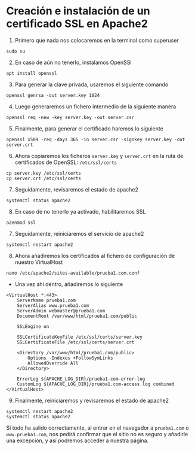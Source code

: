 # Creación e instalación de un certificado SSL en Apache2

1) Primero que nada nos colocaremos en la terminal como superuser

~~~
sudo su
~~~

2) En caso de aún no tenerlo, instalamos OpenSSl

~~~
apt install openssl
~~~

3) Para generar la clave privada, usaremos el siguiente comando

~~~
openssl genrsa -out server.key 1024
~~~

4) Luego generaremos un fichero intermedio de la siguiente manera

~~~
openssl req -new -key server.key -out server.csr
~~~

5) Finalmente, para generar el certificado haremos lo siguiente

~~~
openssl x509 -req -days 365 -in server.csr -signkey server.key -out server.crt
~~~

6) Ahora copiaremos los ficheros `server.key` y `server.crt` en la ruta de certificados de OpenSSL: `/etc/ssl/certs`

~~~
cp server.key /etc/ssl/certs
cp server.crt /etc/ssl/certs
~~~

7) Seguidamente, revisaremos el estado de apache2

~~~
systemctl status apache2
~~~

8) En caso de no tenerlo ya activado, habilitaremos SSL

~~~
a2enmod ssl
~~~

7) Seguidamente, reiniciaremos el servicio de apache2

~~~
systemctl restart apache2
~~~

8) Ahora añadiremos los certificados al fichero de configuración de nuestro VirtualHost

~~~
nano /etc/apache2/sites-available/prueba1.com.conf
~~~

* Una vez ahí dentro, añadiremos lo siguiente

~~~
<VirtualHost *:443>
    ServerName prueba1.com
    ServerAlias www.prueba1.com
    ServerAdmin webmaster@prueba1.com
    DocumentRoot /var/www/html/prueba1.com/public

    SSLEngine on

    SSLCertificateKeyFile /etc/ssl/certs/server.key
    SSLCertificateFile /etc/ssl/certs/server.crt

    <Directory /var/www/html/prueba1.com/public>
        Options -Indexes +FollowSymLinks
        AllowedOverride All
    </Directory>

    ErrorLog ${APACHE_LOG_DIR}/prueba1.com-error-log
    CustomLog ${APACHE_LOG_DIR}/prueba1.com-access.log combined
</VirtualHost>
~~~

9) Finalmente, reiniciaremos y revisaremos el estado de apache2

~~~
systemctl restart apache2
systemctl status apache2
~~~

Si todo ha salido correctamente, al entrar en el navegador a `prueba1.com` o `www.prueba1.com`, nos pedirá confirmar que el sitio no es seguro y añadirle una excepción, y así podremos acceder a nuestra página.